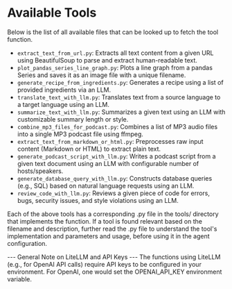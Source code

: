 # Available Tools

Below is the list of all available files that can be looked up to fetch the tool function.

- `extract_text_from_url.py`: Extracts all text content from a given URL using BeautifulSoup to parse and extract human-readable text.
- `plot_pandas_series_line_graph.py`: Plots a line graph from a pandas Series and saves it as an image file with a unique filename.
- `generate_recipe_from_ingredients.py`: Generates a recipe using a list of provided ingredients via an LLM.
- `translate_text_with_llm.py`: Translates text from a source language to a target language using an LLM.
- `summarize_text_with_llm.py`: Summarizes a given text using an LLM with customizable summary length or style.
- `combine_mp3_files_for_podcast.py`: Combines a list of MP3 audio files into a single MP3 podcast file using ffmpeg.
- `extract_text_from_markdown_or_html.py`: Preprocesses raw input content (Markdown or HTML) to extract plain text.
- `generate_podcast_script_with_llm.py`: Writes a podcast script from a given text document using an LLM with configurable number of hosts/speakers.
- `generate_database_query_with_llm.py`: Constructs database queries (e.g., SQL) based on natural language requests using an LLM.
- `review_code_with_llm.py`: Reviews a given piece of code for errors, bugs, security issues, and style violations using an LLM.


Each of the above tools has a corresponding .py file in the tools/ directory that implements the function.
If a tool is found relevant based on the filename and description, further read the .py file to understand the tool's implementation and parameters and usage, before using it in the agent configuration.

--- General Note on LiteLLM and API Keys ---
The functions using LiteLLM (e.g., for OpenAI API calls) require API keys
to be configured in your environment. For OpenAI, one would set the OPENAI_API_KEY
environment variable.
